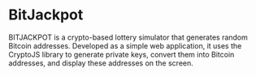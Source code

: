 # BitJackpot
BITJACKPOT is a crypto-based lottery simulator that generates random Bitcoin addresses. Developed as a simple web application, it uses the CryptoJS library to generate private keys, convert them into Bitcoin addresses, and display these addresses on the screen.
